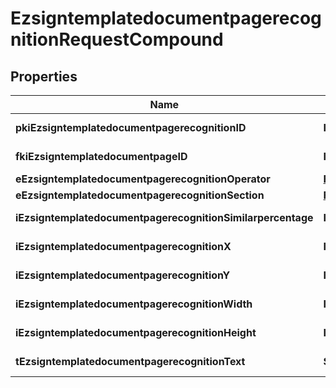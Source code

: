 

# EzsigntemplatedocumentpagerecognitionRequestCompound

## Properties

Name | Type | Description | Notes
------------ | ------------- | ------------- | -------------
**pkiEzsigntemplatedocumentpagerecognitionID** | **Integer** | The unique ID of the Ezsigntemplatedocumentpagerecognition |  [optional]
**fkiEzsigntemplatedocumentpageID** | **Integer** | The unique ID of the Ezsigntemplatedocumentpage | 
**eEzsigntemplatedocumentpagerecognitionOperator** | [**FieldEEzsigntemplatedocumentpagerecognitionOperator**](FieldEEzsigntemplatedocumentpagerecognitionOperator.md) |  | 
**eEzsigntemplatedocumentpagerecognitionSection** | [**FieldEEzsigntemplatedocumentpagerecognitionSection**](FieldEEzsigntemplatedocumentpagerecognitionSection.md) |  | 
**iEzsigntemplatedocumentpagerecognitionSimilarpercentage** | **Integer** | The similarpercentage of the Ezsigntemplatedocumentpagerecognition |  [optional]
**iEzsigntemplatedocumentpagerecognitionX** | **Integer** | The x of the Ezsigntemplatedocumentpagerecognition |  [optional]
**iEzsigntemplatedocumentpagerecognitionY** | **Integer** | The y of the Ezsigntemplatedocumentpagerecognition |  [optional]
**iEzsigntemplatedocumentpagerecognitionWidth** | **Integer** | The width of the Ezsigntemplatedocumentpagerecognition |  [optional]
**iEzsigntemplatedocumentpagerecognitionHeight** | **Integer** | The height of the Ezsigntemplatedocumentpagerecognition |  [optional]
**tEzsigntemplatedocumentpagerecognitionText** | **String** | The text of the Ezsigntemplatedocumentpagerecognition | 




